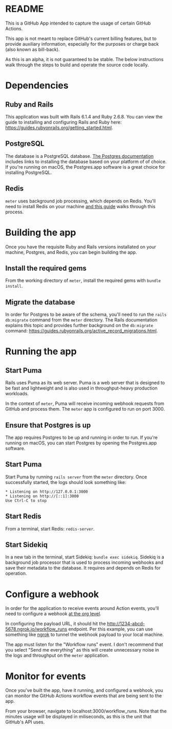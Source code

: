 # README

This is a GitHub App intended to capture the usage of certain GitHub Actions. 

This app is not meant to replace GitHub's current billing features, but to provide auxiliary information, especially for the purposes or charge back (also known as bill-back).

As this is an alpha, it is not guaranteed to be stable. The below instructions walk through the steps to build and operate the source code locally.  

# Dependencies 

## Ruby and Rails 
This application was built with Rails 6.1.4 and Ruby 2.6.8. You can view the guide to installing and configuring Rails and Ruby here: https://guides.rubyonrails.org/getting_started.html. 

## PostgreSQL 

The database is a PostgreSQL database. [The Postgres documentation](https://www.postgresql.org/download/) includes links to installing the database based on your platform of of choice. If you're running on macOS, the Postgres.app software is a great choice for installing PostgreSQL. 

## Redis 

`meter` uses background job processing, which depends on Redis. You'll need to install Redis on your machine [and this guide](https://redis.io/docs/getting-started/) walks through this process.

# Building the app

Once you have the requisite Ruby and Rails versions installated on your machine, Postgres, and Redis, you can begin building the app.

## Install the required gems

From the working directory of `meter`, install the required gems with `bundle install`.

## Migrate the database 

In order for Postgres to be aware of the schema, you'll need to run the `rails db:migrate` command from the `meter` directory. The Rails documentation explains this topic and provides further background on the `db:migrate` command: https://guides.rubyonrails.org/active_record_migrations.html.

# Running the app 

## Start Puma 

Rails uses Puma as its web server. Puma is a web server that is designed to be fast and lightweight and is also used in throughput-heavy production workloads. 

In the context of `meter`, Puma will receive incoming webhook requests from GitHub and process them. The `meter` app is configured to run on port 3000.

## Ensure that Postgres is up

The app requires Postgres to be up and running in order to run. If you're running on macOS, you can start Postgres by opening the Postgres.app software. 

## Start Puma 

Start Puma by running `rails server` from the `meter` directory. Once successfully started, the logs should look something like: 

```
* Listening on http://127.0.0.1:3000
* Listening on http://[::1]:3000
Use Ctrl-C to stop
```


## Start Redis 

From a terminal, start Redis: `redis-server`. 

## Start Sidekiq 

In a new tab in the terminal, start Sidekiq: `bundle exec sidekiq`. Sidekiq is a background job processor that is used to process incoming webhooks and save their metadata to the database. It requires and depends on Redis for operation. 

# Configure a webhook 

In order for the application to receive events around Action events, you'll need to configure a webhook [at the org level](https://docs.github.com/en/enterprise-cloud@latest/developers/webhooks-and-events/webhooks/about-webhooks). 

In configuring the payload URL, it should hit the http://1234-abcd-5678.ngrok.io/workflow_runs endpoint. Per this example, you can use something like [ngrok](https://ngrok.com/) to tunnel the webhook payload to your local machine.

The app must listen for the "Workflow runs" event. I don't recommend that you select "Send me everything" as this will create unnecessary noise in the logs and throughput on the `meter` application. 

# Monitor for events 


Once you've built the app, have it running, and configured a webhook, you can monitor the GitHub Actions workflow events that are being sent to the app.

From your browser, navigate to localhost:3000/workflow_runs. Note that the  minutes usage will be displayed in miliseconds, as this is the unit that GitHub's API uses. 


